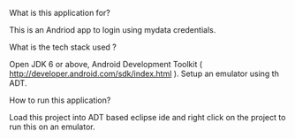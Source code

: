 What is this application for?

This is an Andriod app to login using mydata credentials.



What is the tech stack used ?

Open JDK 6 or above, Android Development Toolkit ( http://developer.android.com/sdk/index.html ). Setup an emulator using th ADT.



How to run this application?

Load this project into ADT based eclipse ide and right click on the project to run this on an emulator.

